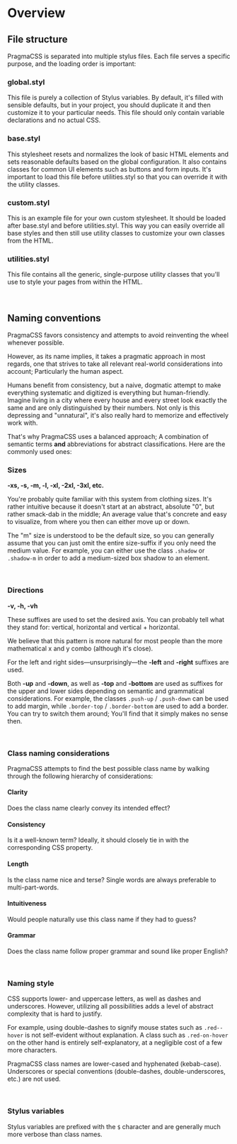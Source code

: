 # Overview


## File structure

PragmaCSS is separated into multiple stylus files. Each file serves a specific purpose, and the loading order
is important:

### global.styl
This file is purely a collection of Stylus variables. By default, it's filled with sensible defaults,
but in your project, you should duplicate it and then customize it to your particular needs.
This file should only contain variable declarations and no actual CSS.

### base.styl
This stylesheet resets and normalizes the look of basic HTML elements and sets reasonable defaults based on
the global configuration. It also contains classes for common UI elements such as buttons and form inputs.
It's important to load this file before utilities.styl so that you can override it with the utility classes.

### custom.styl
This is an example file for your own custom stylesheet. It should be loaded after base.styl and before utilities.styl.
This way you can easily override all base styles and then still use utility classes to customize your own classes
from the HTML.

### utilities.styl
This file contains all the generic, single-purpose utility classes that you'll use to style your pages
from within the HTML.

<br>

## Naming conventions

PragmaCSS favors consistency and attempts to avoid reinventing the wheel whenever possible.

However, as its name implies, it takes a pragmatic approach in most regards, one that strives to take
all relevant real-world considerations into account; Particularly the human aspect.

Humans benefit from consistency, but a naive, dogmatic attempt to make everything systematic and digitized
is everything but human-friendly. Imagine living in a city where every house and every street look exactly
the same and are only distinguished by their numbers. Not only is this depressing and "unnatural",
it's also really hard to memorize and effectively work with.

That's why PragmaCSS uses a balanced approach; A combination of semantic terms **and** abbreviations for abstract
classifications. Here are the commonly used ones:

### Sizes

**-xs, -s, -m, -l, -xl, -2xl, -3xl, etc.**

You're probably quite familiar with this system from clothing sizes.
It's rather intuitive because it doesn't start at an abstract, absolute "0", but rather smack-dab in the middle;
An average value that's concrete and easy to visualize, from where you then can either move up or down.

The "m" size is understood to be the default size, so you can generally assume that you can just omit the entire
size-suffix if you only need the medium value. For example, you can either use the class `.shadow` or
`.shadow-m` in order to add a medium-sized box shadow to an element.

<br>

### Directions

**-v, -h, -vh**

These suffixes are used to set the desired axis. You can probably tell what they stand for:
vertical, horizontal and vertical + horizontal.

We believe that this pattern is more natural for most people than the more mathematical x and y combo (although
it's close).

For the left and right sides&mdash;unsurprisingly&mdash;the **-left** and **-right** suffixes are used.

Both **-up** and **-down**, as well as **-top** and **-bottom** are used as suffixes for the upper and lower sides
depending on semantic and grammatical considerations. For example, the classes `.push-up` / `.push-down` can be used
to add margin, while `.border-top` / `.border-bottom` are used to add a border. You can try to switch them around;
You'll find that it simply makes no sense then.

<br>

### Class naming considerations

PragmaCSS attempts to find the best possible class name by walking through the following hierarchy of considerations:

#### Clarity
Does the class name clearly convey its intended effect?

#### Consistency
Is it a well-known term? Ideally, it should closely tie in with the corresponding CSS property.

#### Length
Is the class name nice and terse? Single words are always preferable to multi-part-words.

#### Intuitiveness
Would people naturally use this class name if they had to guess?

#### Grammar
Does the class name follow proper grammar and sound like proper English?

<br>

### Naming style

CSS supports lower- and uppercase letters, as well as dashes and underscores. However, utilizing all possibilities
adds a level of abstract complexity that is hard to justify.

For example, using double-dashes to signify mouse states such as `.red--hover` is not self-evident without
explanation. A class such as `.red-on-hover` on the other hand is entirely self-explanatory, at a negligible
cost of a few more characters.

PragmaCSS class names are lower-cased and hyphenated (kebab-case). Underscores or special conventions
(double-dashes, double-underscores, etc.) are not used.

<br>

### Stylus variables

Stylus variables are prefixed with the `$` character and are generally much more verbose than class names.
